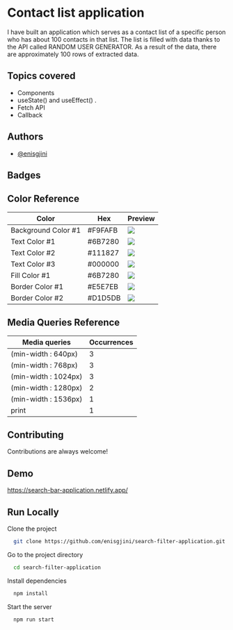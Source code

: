 
# Contact list application

I have built an application which serves as a contact list of a specific person who has about 100 contacts in that list.
The list is filled with data thanks to the API called RANDOM USER GENERATOR.
As a result of the data, there are approximately 100 rows of extracted data.

## Topics covered

- Components
- useState() and useEffect() .
- Fetch API
- Callback

## Authors

- [@enisgjini](https://github.com/enisgjini)

## Badges


## Color Reference

| Color               | Hex     | Preview                                             |
| ------------------- | ------- | --------------------------------------------------- |
| Background Color #1 | #F9FAFB | ![](https://via.placeholder.com/15/F9FAFB/F9FAFB.png) |
| Text Color #1       | #6B7280 | ![](https://via.placeholder.com/15/6B7280/6B7280.png) |
| Text Color #2       | #111827 | ![](https://via.placeholder.com/15/111827/111827.png) |
| Text Color #3       | #000000 | ![](https://via.placeholder.com/15/000000/000000.png) |
| Fill Color #1       | #6B7280 | ![](https://via.placeholder.com/15/6B7280/6B7280.png) |
| Border Color #1     | #E5E7EB | ![](https://via.placeholder.com/15/E5E7EB/E5E7EB.png) |
| Border Color #2     | #D1D5DB | ![](https://via.placeholder.com/15/D1D5DB/D1D5DB.png) |

## Media Queries Reference

| Media queries        | Occurrences |
| -------------------- | ----------- |
| (min-width : 640px)  | 3           |
| (min-width : 768px)  | 3           |
| (min-width : 1024px) | 3           |
| (min-width : 1280px) | 2           |
| (min-width : 1536px) | 1           |
| print                | 1           |

## Contributing

Contributions are always welcome!

## Demo

https://search-bar-application.netlify.app/

## Run Locally

Clone the project

```bash
  git clone https://github.com/enisgjini/search-filter-application.git
```

Go to the project directory

```bash
  cd search-filter-application
```

Install dependencies

```bash
  npm install
```

Start the server

```bash
  npm run start
```
